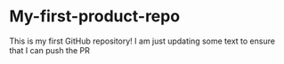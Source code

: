 # My-first-product-repo
This is my first GitHub repository!
I am just updating some text to ensure that I can push the PR